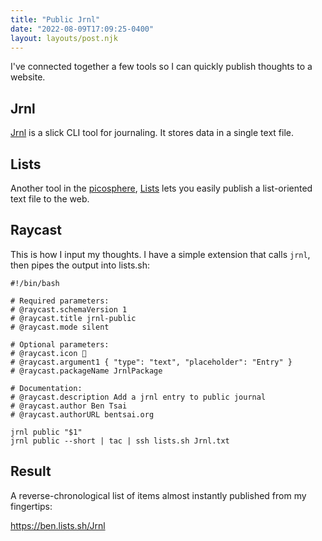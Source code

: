 ```yaml
---
title: "Public Jrnl"
date: "2022-08-09T17:09:25-0400"
layout: layouts/post.njk
---
```


I've connected together a few tools so I can quickly publish thoughts to a
website.

## Jrnl

[Jrnl](https://jrnl.sh) is a slick CLI tool for journaling. It stores data in a
single text file.

## Lists

Another tool in the [picosphere](https://pico.sh), [Lists](https://lists.sh)
lets you easily publish a list-oriented text file to the web.

## Raycast

This is how I input my thoughts. I have a simple extension that calls `jrnl`,
then pipes the output into lists.sh:

```
#!/bin/bash

# Required parameters:
# @raycast.schemaVersion 1
# @raycast.title jrnl-public
# @raycast.mode silent

# Optional parameters:
# @raycast.icon 📖
# @raycast.argument1 { "type": "text", "placeholder": "Entry" }
# @raycast.packageName JrnlPackage

# Documentation:
# @raycast.description Add a jrnl entry to public journal
# @raycast.author Ben Tsai
# @raycast.authorURL bentsai.org

jrnl public "$1"
jrnl public --short | tac | ssh lists.sh Jrnl.txt
```

## Result

A reverse-chronological list of items almost instantly published from my
fingertips:

https://ben.lists.sh/Jrnl
